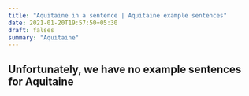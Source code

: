 ```yaml
---
title: "Aquitaine in a sentence | Aquitaine example sentences"
date: 2021-01-20T19:57:50+05:30
draft: falses
summary: "Aquitaine"
---
```

## Unfortunately, we have no example sentences for Aquitaine                 

